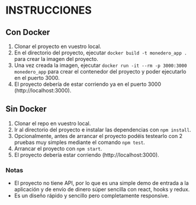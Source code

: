 # INSTRUCCIONES

## Con Docker
1. Clonar el proyecto en vuestro local.
2. En el directorio del proyecto, ejecutar `docker build -t monedero_app .` para crear la imagen del proyecto.
3. Una vez creada la imagen, ejecutar `docker run -it --rm -p 3000:3000 monedero_app` para crear el contenedor del proyecto y poder ejecutarlo en el puerto 3000.
4. El proyecto debería de estar corriendo ya en el puerto 3000 (http://localhost:3000).

## Sin Docker
1. Clonar el repo en vuestro local.
2. Ir al directorio del proyecto e instalar las dependencias con `npm install`.
3. Opcionalmente, antes de arrancar el proyecto podéis testearlo con 2 pruebas muy simples mediante el comando `npm test`.
4. Arrancar el proyecto con `npm start`.
5. El proyecto debería estar corriendo (http://localhost:3000).

### Notas
- El proyecto no tiene API, por lo que es una simple demo de entrada a la aplicación y de envío de dinero súper sencilla con react, hooks y redux.
- Es un diseño rápido y sencillo pero completamente responsive.
